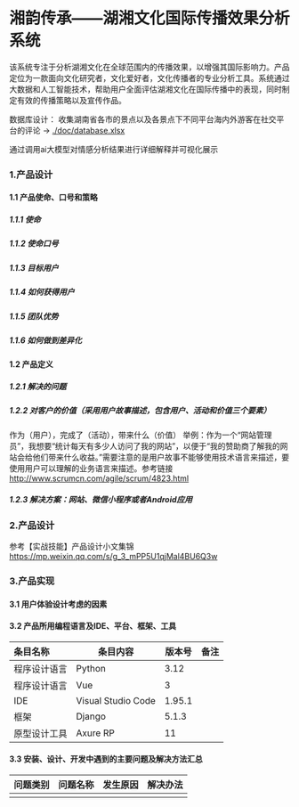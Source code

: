 # 湘韵传承——湖湘文化国际传播效果分析系统
该系统专注于分析湖湘文化在全球范围内的传播效果，以增强其国际影响力。产品定位为一款面向文化研究者，文化爱好者，文化传播者的专业分析工具。系统通过大数据和人工智能技术，帮助用户全面评估湖湘文化在国际传播中的表现，同时制定有效的传播策略以及宣传作品。

数据库设计：
    收集湖南省各市的景点以及各景点下不同平台海内外游客在社交平台的评论 -> [./doc/database.xlsx](./doc/database.xlsx)

通过调用ai大模型对情感分析结果进行详细解释并可视化展示  

### 1.产品设计
#### 1.1 产品使命、口号和策略
##### 1.1.1 使命
##### 1.1.2 使命口号
##### 1.1.3 目标用户
##### 1.1.4 如何获得用户
##### 1.1.5 团队优势
##### 1.1.6 如何做到差异化
#### 1.2 产品定义
##### 1.2.1 解决的问题
##### 1.2.2 对客户的价值（采用用户故事描述，包含用户、活动和价值三个要素）
作为（用户），完成了（活动），带来什么（价值）
举例：作为一个“网站管理员”，我想要“统计每天有多少人访问了我的网站”，以便于“我的赞助商了解我的网站会给他们带来什么收益。”需要注意的是用户故事不能够使用技术语言来描述，要使用用户可以理解的业务语言来描述。参考链接   http://www.scrumcn.com/agile/scrum/4823.html
##### 1.2.3 解决方案：网站、微信小程序或者Android应用
### 2.产品设计
参考【实战技能】产品设计小文集锦  https://mp.weixin.qq.com/s/g_3_mPP5U1qjMal4BU6Q3w
### 3.产品实现
#### 3.1 用户体验设计考虑的因素
#### 3.2 产品所用编程语言及IDE、平台、框架、工具
|条目名称|条目内容|版本号|备注|
|:--|--|---|--:|
|程序设计语言|Python|3.12||
|程序设计语言|Vue|3||
|IDE|Visual Studio Code|1.95.1||
|框架|Django|5.1.3||
|原型设计工具|Axure RP|11||
#### 3.3 安装、设计、开发中遇到的主要问题及解决方法汇总

|问题类别|问题名称|发生原因|解决办法|
|:--|--|---|--:|
|||||
